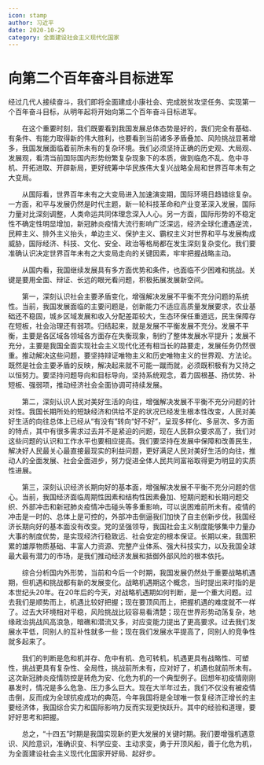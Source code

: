 ```yaml
---
icon: stamp
author: 习近平
date: 2020-10-29
category: 全面建设社会主义现代化国家
---
```


# 向第二个百年奋斗目标进军

经过几代人接续奋斗，我们即将全面建成小康社会、完成脱贫攻坚任务、实现第一个百年奋斗目标，从明年起将开始向第二个百年奋斗目标进军。

　　在这个重要时刻，我们既要看到我国发展总体态势是好的，我们完全有基础、有条件、有能力取得新的伟大胜利，也要看到当前诸多矛盾叠加、风险挑战显著增多，我国发展面临着前所未有的复杂环境。我们必须坚持正确的历史观、大局观、发展观，看清当前国际国内形势纷繁复杂现象下的本质，做到临危不乱、危中寻机、开拓进取、开辟新局，更好统筹中华民族伟大复兴战略全局和世界百年未有之大变局。

　　从国际看，世界百年未有之大变局进入加速演变期，国际环境日趋错综复杂。一方面，和平与发展仍然是时代主题，新一轮科技革命和产业变革深入发展，国际力量对比深刻调整，人类命运共同体理念深入人心。另一方面，国际形势的不稳定性不确定性明显增加，新冠肺炎疫情大流行影响广泛深远，经济全球化遭遇逆流，民粹主义、排外主义抬头，单边主义、保护主义、霸权主义对世界和平与发展构成威胁，国际经济、科技、文化、安全、政治等格局都在发生深刻复杂变化。我们要准确认识决定世界百年未有之大变局走向的关键因素，牢牢把握战略主动。

　　从国内看，我国继续发展具有多方面优势和条件，也面临不少困难和挑战。关键是要用全面、辩证、长远的眼光看问题，积极拓展发展新空间。

　　第一，深刻认识社会主要矛盾变化，增强解决发展不平衡不充分问题的系统性。当前，我国发展面临的主要问题是，创新能力不适应高质量发展要求，农业基础还不稳固，城乡区域发展和收入分配差距较大，生态环保任重道远，民生保障存在短板，社会治理还有弱项。归结起来，就是发展不平衡发展不充分。发展不平衡，主要是各区域各领域各方面存在失衡现象，制约了整体发展水平提升；发展不充分，主要是我国全面实现社会主义现代化还有相当长的路要走，发展任务仍然很重。推动解决这些问题，要坚持辩证唯物主义和历史唯物主义的世界观、方法论。既然是社会主要矛盾的反映，解决起来就不可能一蹴而就，必须既积极有为又持之以恒努力。要坚持问题导向和目标导向，坚持系统观念，着力固根基、扬优势、补短板、强弱项，推动经济社会全面协调可持续发展。

　　第二，深刻认识人民对美好生活的向往，增强解决发展不平衡不充分问题的针对性。我国长期所处的短缺经济和供给不足的状况已经发生根本性改变，人民对美好生活的向往总体上已经从“有没有”转向“好不好”，呈现多样化、多层次、多方面的特点，其中有很多需求过去并不是紧迫的问题，现在人民群众要求高了，我们对这些问题的认识和工作水平也要相应提高。我们要坚持在发展中保障和改善民生，解决好人民最关心最直接最现实的利益问题，更好满足人民对美好生活的向往，推动人的全面发展、社会全面进步，努力促进全体人民共同富裕取得更为明显的实质性进展。

　　第三，深刻认识经济长期向好的基本面，增强解决发展不平衡不充分问题的信心。当前，我国经济面临周期性因素和结构性因素叠加、短期问题和长期问题交织、外部冲击和新冠肺炎疫情冲击碰头等多重影响，可以说困难前所未有。疫情的冲击是一时的、总体上是可控的，外部冲击倒逼我们加快了自主创新步伐，我国经济长期向好的基本面没有改变。党的坚强领导，我国社会主义制度能够集中力量办大事的制度优势，是实现经济行稳致远、社会安定的根本保证。长期以来，我国积累的雄厚物质基础、丰富人力资源、完整产业体系、强大科技实力，以及我国全球最大最有潜力的市场，是我们推动经济发展和抵御外部风险的根本依托。

　　综合分析国内外形势，当前和今后一个时期，我国发展仍然处于重要战略机遇期，但机遇和挑战都有新的发展变化。战略机遇期这个概念，当时提出来时指的是本世纪头20年。在20年后的今天，对战略机遇期如何判断，是一个重大问题。过去我们是顺势而上，机遇比较好把握；现在要顶风而上，把握机遇的难度就不一样了。过去大环境相对平稳，风险挑战比较容易看清楚；现在世界形势动荡复杂，地缘政治挑战风高浪急，暗礁和潜流又多，对应变能力提出了更高要求。过去我们发展水平低，同别人的互补性就多一些；现在我们发展水平提高了，同别人的竞争性就多起来了。

　　我们的判断是危和机并存、危中有机、危可转机，机遇更具有战略性、可塑性，挑战更具有复杂性、全局性，挑战前所未有，应对好了，机遇也就前所未有。这次新冠肺炎疫情防控是转危为安、化危为机的一个典型例子。回想年初疫情刚刚暴发时，情况是多么危急、压力多么巨大。现在大半年过去，我们不仅没有被疫情击倒，反而成为全球抗疫成功的典范，今年我国将是全球唯一恢复经济正增长的主要经济体，我国综合实力和国际影响力反而实现更快跃升。其中的经验和道理，要好好思考和把握。

　　总之，“十四五”时期是我国实现新的更大发展的关键时期。我们要增强机遇意识、风险意识，准确识变、科学应变、主动求变，勇于开顶风船，善于化危为机，为全面建设社会主义现代化国家开好局、起好步。